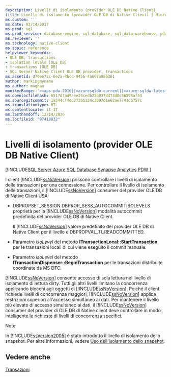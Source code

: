 ```yaml
---
description: Livelli di isolamento (provider OLE DB Native Client)
title: Livelli di isolamento (provider OLE DB di Native Client) | Microsoft Docs
ms.custom: ''
ms.date: 03/14/2017
ms.prod: sql
ms.prod_service: database-engine, sql-database, sql-data-warehouse, pdw
ms.reviewer: ''
ms.technology: native-client
ms.topic: reference
helpviewer_keywords:
- OLE DB, transactions
- isolation levels [OLE DB]
- transactions [OLE DB]
- SQL Server Native Client OLE DB provider, transactions
ms.assetid: d70ee72c-6e2a-4bcd-9456-4a697a866361
author: markingmyname
ms.author: maghan
monikerRange: '>=aps-pdw-2016||=azuresqldb-current||=azure-sqldw-latest||>=sql-server-2016||>=sql-server-linux-2017||=azuresqldb-mi-current'
ms.openlocfilehash: 6517d7a49aee24cedb22b037d373d0d56598af54
ms.sourcegitcommit: 1a544cf4dd2720b124c3697d1e62ae7741db757c
ms.translationtype: MT
ms.contentlocale: it-IT
ms.lasthandoff: 12/14/2020
ms.locfileid: "97418832"
---
```

# <a name="isolation-levels-native-client-ole-db-provider"></a>Livelli di isolamento (provider OLE DB Native Client)
[!INCLUDE[SQL Server Azure SQL Database Synapse Analytics PDW ](../../includes/applies-to-version/sql-asdb-asdbmi-asa-pdw.md)]

  I client [!INCLUDE[ssNoVersion](../../includes/ssnoversion-md.md)] possono controllare i livelli di isolamento delle transazioni per una connessione. Per controllare il livello di isolamento delle transazioni, il [!INCLUDE[ssNoVersion](../../includes/ssnoversion-md.md)] consumer del provider OLE DB di Native Client USA:  
  
-   DBPROPSET_SESSION DBPROP_SESS_AUTOCOMMITISOLEVELS proprietà per la [!INCLUDE[ssNoVersion](../../includes/ssnoversion-md.md)] modalità autocommit predefinita del provider OLE DB di Native Client.  
  
     Il [!INCLUDE[ssNoVersion](../../includes/ssnoversion-md.md)] valore predefinito del provider OLE DB di Native Client per il livello è DBPROPVAL_TI_READCOMMITTED.  
  
-   Parametro *isoLevel* del metodo **ITransactionLocal::StartTransaction** per le transazioni locali di cui viene eseguito il commit manuale.  
  
-   Parametro *isoLevel* del metodo **ITransactionDispenser::BeginTransaction** per le transazioni distribuite coordinate da MS DTC.  
  
 [!INCLUDE[ssNoVersion](../../includes/ssnoversion-md.md)] consente accesso di sola lettura nel livello di isolamento di lettura dirty. Tutti gli altri livelli limitano la concorrenza applicando blocchi agli oggetti di [!INCLUDE[ssNoVersion](../../includes/ssnoversion-md.md)]. Poiché il client richiede livelli di concorrenza maggiori, [!INCLUDE[ssNoVersion](../../includes/ssnoversion-md.md)] applica restrizioni superiori all'accesso simultaneo ai dati. Per mantenere il livello più elevato di accesso simultaneo ai dati, il [!INCLUDE[ssNoVersion](../../includes/ssnoversion-md.md)] consumer del provider di OLE DB di Native client deve controllare in modo intelligente le richieste di livelli di concorrenza specifici.  
  
> [!NOTE]  
>  In [!INCLUDE[ssVersion2005](../../includes/ssversion2005-md.md)] è stato introdotto il livello di isolamento dello snapshot. Per altre informazioni, vedere [Uso dell'isolamento dello snapshot](../../relational-databases/native-client/features/working-with-snapshot-isolation.md).  
  
## <a name="see-also"></a>Vedere anche  
 [Transazioni](../../relational-databases/native-client-ole-db-transactions/transactions.md)  
  
  

